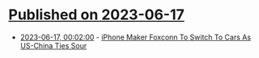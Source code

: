 # [Published on 2023-06-17](index.md)

* [2023-06-17, 00:02:00](https://apple.slashdot.org/story/23/06/16/2153217/iphone-maker-foxconn-to-switch-to-cars-as-us-china-ties-sour?utm_source=rss1.0mainlinkanon&utm_medium=feed) - [iPhone Maker Foxconn To Switch To Cars As US-China Ties Sour](https://apple.slashdot.org/story/23/06/16/2153217/iphone-maker-foxconn-to-switch-to-cars-as-us-china-ties-sour?utm_source=rss1.0mainlinkanon&utm_medium=feed)
